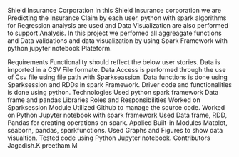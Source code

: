 Shield Insurance Corporation
In this Shield Insurance corporation we are Predicting the Insurance Claim by each user, python with spark algorithms for Regression analysis are used and Data Visualization are also performed to support Analysis. In this project we perfomed all aggreagate functions and Data validations and data visualization by using Spark Framework with python jupyter notebook Plateform.

Requirements
Functionality should reflect the below user stories.
Data is imported in a CSV File formate.
Data Access is performed through the use of Csv file using file path with Sparkseassion.
Data functions is done using Sparksession and RDDs in spark Framework.
Driver code and functionalities is done using python.
Technologies Used
python
spark framework
Data frame and pandas Libraries
Roles and Responsibilities
Worked on Sparksession Module
Utilized Github to manage the source code.
Worked on Python Jupyter notebook with spark framework
Used Data frame, RDD, Pandas for creating operations on spark.
Applied Built-in Modules Matplot, seaborn, pandas, sparkfunctions.
Used Graphs and Figures to show data visualtion.
Tested code using Python Jupyter notebook.
Contributors
Jagadish.K
preetham.M
